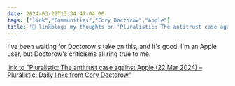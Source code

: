 ```yaml
---
date: 2024-03-22T13:34:47-04:00
tags: ["link","Communities","Cory Doctorow","Apple"]
title: "🔗 linkblog: my thoughts on 'Pluralistic: The antitrust case against Apple (22 Mar 2024) – Pluralistic: Daily links from Cory Doctorow'"
---
```

I've been waiting for Doctorow's take on this, and it's good. I'm an Apple user, but Doctorow's criticisms all ring true to me.

[link to "Pluralistic: The antitrust case against Apple (22 Mar 2024) – Pluralistic: Daily links from Cory Doctorow"](https://pluralistic.net/2024/03/22/reality-distortion-field/)